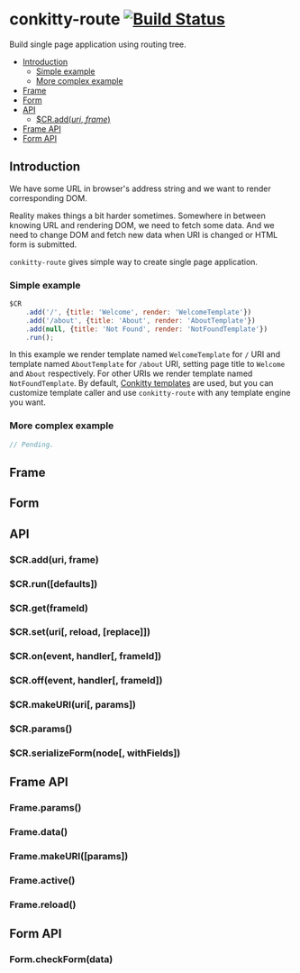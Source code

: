# conkitty-route [![Build Status](https://travis-ci.org/hoho/conkitty-route.svg?branch=master)](https://travis-ci.org/hoho/conkitty-route)

Build single page application using routing tree.

- [Introduction](#introduction)
    - [Simple example](#simple-example)
    - [More complex example](#more-complex-example)
- [Frame](#frame)
- [Form](#form)
- [API](#api)
    - [$CR.add(*uri*, *frame*)](#cr-add-uri-frame)
- [Frame API](#frame-api)
- [Form API](#form-api)


## Introduction

We have some URL in browser's address string and we want to render
corresponding DOM.

Reality makes things a bit harder sometimes. Somewhere in between knowing URL
and rendering DOM, we need to fetch some data. And we need to change DOM and
fetch new data when URI is changed or HTML form is submitted.

`conkitty-route` gives simple way to create single page application.

### Simple example

```js
$CR
    .add('/', {title: 'Welcome', render: 'WelcomeTemplate'})
    .add('/about', {title: 'About', render: 'AboutTemplate'})
    .add(null, {title: 'Not Found', render: 'NotFoundTemplate'})
    .run();
```

In this example we render template named `WelcomeTemplate` for `/` URI and
template named `AboutTemplate` for `/about` URI, setting page title to 
`Welcome` and `About` respectively. For other URIs we render template
named `NotFoundTemplate`. By default,
[Conkitty templates](https://github.com/hoho/conkitty) are used, but you can
customize template caller and use `conkitty-route` with any template engine you
want.

### More complex example

```js
// Pending.
```

## Frame


## Form


## API

### $CR.add(uri, frame)

### $CR.run([defaults])

### $CR.get(frameId)

### $CR.set(uri[, reload, [replace]])

### $CR.on(event, handler[, frameId])

### $CR.off(event, handler[, frameId])

### $CR.makeURI(uri[, params])

### $CR.params()

### $CR.serializeForm(node[, withFields])


## Frame API

### Frame.params()

### Frame.data()

### Frame.makeURI([params])

### Frame.active()

### Frame.reload()


## Form API

### Form.checkForm(data)
